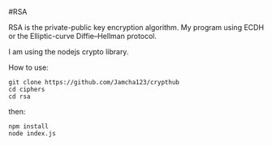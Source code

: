 #RSA 

RSA is the private-public key encryption algorithm.
My program using ECDH or the Elliptic-curve Diffie–Hellman protocol.

I am using the nodejs crypto library. 

How to use: 
    
    git clone https://github.com/Jamcha123/crypthub
    cd ciphers
    cd rsa

then: 

    npm install 
    node index.js
